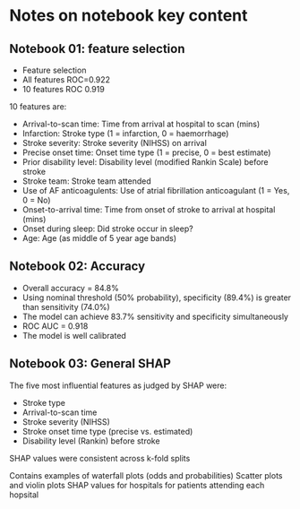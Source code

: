 # Notes on notebook key content

## Notebook 01: feature selection

* Feature selection
* All features ROC=0.922
* 10 features ROC 0.919

10 features are:
* Arrival-to-scan time: Time from arrival at hospital to scan (mins)
* Infarction: Stroke type (1 = infarction, 0 = haemorrhage)
* Stroke severity: Stroke severity (NIHSS) on arrival
* Precise onset time: Onset time type (1 = precise, 0 = best estimate)
* Prior disability level: Disability level (modified Rankin Scale) before stroke
* Stroke team: Stroke team attended
* Use of AF anticoagulents: Use of atrial fibrillation anticoagulant (1 = Yes, 0 = No)
* Onset-to-arrival time: Time from onset of stroke to arrival at hospital (mins)
* Onset during sleep: Did stroke occur in sleep?
* Age: Age (as middle of 5 year age bands)

## Notebook 02: Accuracy

* Overall accuracy = 84.8%
* Using nominal threshold (50% probability), specificity (89.4%) is greater than sensitivity (74.0%)
* The model can achieve 83.7% sensitivity and specificity simultaneously
* ROC AUC = 0.918
* The model is well calibrated

## Notebook 03: General SHAP

The five most influential features as judged by SHAP were:

* Stroke type
* Arrival-to-scan time
* Stroke severity (NIHSS)
* Stroke onset time type (precise vs. estimated)
* Disability level (Rankin) before stroke

SHAP values were consistent across k-fold splits

Contains examples of waterfall plots (odds and probabilities)
Scatter plots and violin plots
SHAP values for hospitals for patients attending each hopsital
